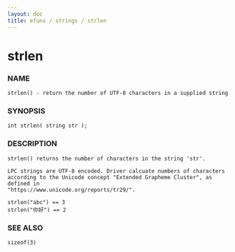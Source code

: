 ```yaml
---
layout: doc
title: efuns / strings / strlen
---
```

# strlen

### NAME

    strlen() - return the number of UTF-8 characters in a supplied string

### SYNOPSIS

    int strlen( string str );

### DESCRIPTION

    strlen() returns the number of characters in the string 'str'.

    LPC strings are UTF-8 encoded. Driver calcuate numbers of characters
    according to the Unicode concept "Extended Grapheme Cluster", as defined in
    "https://www.unicode.org/reports/tr29/".

    strlen("abc") == 3
    strlen("你好") == 2

### SEE ALSO

    sizeof(3)
